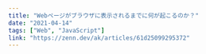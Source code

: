 ```yaml
---
title: "Webページがブラウザに表示されるまでに何が起こるのか？"
date: "2021-04-14"
tags: ["Web", "JavaScript"]
link: "https://zenn.dev/ak/articles/61d25099295372"
---
```

